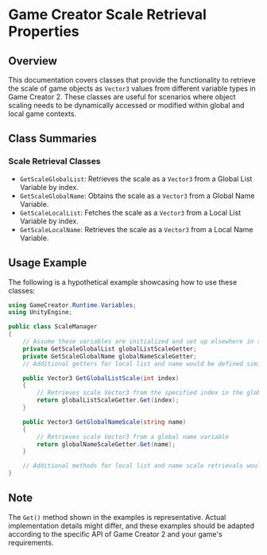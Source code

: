 
# Game Creator Scale Retrieval Properties

## Overview
This documentation covers classes that provide the functionality to retrieve the scale of game objects as `Vector3` values from different variable types in Game Creator 2. These classes are useful for scenarios where object scaling needs to be dynamically accessed or modified within global and local game contexts.

## Class Summaries

### Scale Retrieval Classes
- `GetScaleGlobalList`: Retrieves the scale as a `Vector3` from a Global List Variable by index.
- `GetScaleGlobalName`: Obtains the scale as a `Vector3` from a Global Name Variable.
- `GetScaleLocalList`: Fetches the scale as a `Vector3` from a Local List Variable by index.
- `GetScaleLocalName`: Retrieves the scale as a `Vector3` from a Local Name Variable.

## Usage Example
The following is a hypothetical example showcasing how to use these classes:

```csharp
using GameCreator.Runtime.Variables;
using UnityEngine;

public class ScaleManager
{
    // Assume these variables are initialized and set up elsewhere in the game code
    private GetScaleGlobalList globalListScaleGetter;
    private GetScaleGlobalName globalNameScaleGetter;
    // Additional getters for local list and name would be defined similarly

    public Vector3 GetGlobalListScale(int index)
    {
        // Retrieves scale Vector3 from the specified index in the global list
        return globalListScaleGetter.Get(index);
    }

    public Vector3 GetGlobalNameScale(string name)
    {
        // Retrieves scale Vector3 from a global name variable
        return globalNameScaleGetter.Get(name);
    }

    // Additional methods for local list and name scale retrievals would follow a similar pattern
}
```

## Note
The `Get()` method shown in the examples is representative. Actual implementation details might differ, and these examples should be adapted according to the specific API of Game Creator 2 and your game's requirements.
